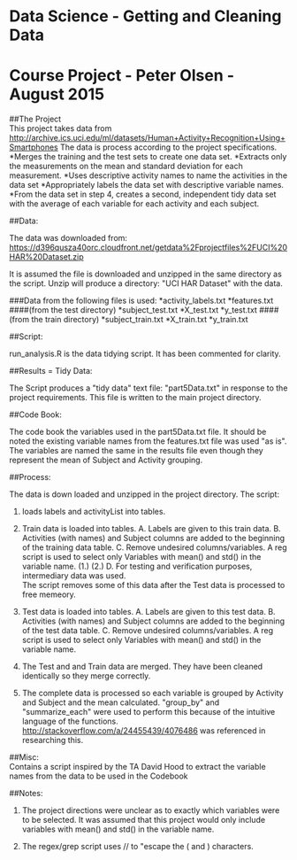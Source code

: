 Data Science - Getting and Cleaning Data
========================================
Course Project - Peter Olsen - August 2015
==========================================



##The Project  
This project takes data from http://archive.ics.uci.edu/ml/datasets/Human+Activity+Recognition+Using+Smartphones 
The data is process according to the project specifications. 
*Merges the training and the test sets to create one data set. 
*Extracts only the measurements on the mean and standard deviation for each measurement. 
*Uses descriptive activity names to name the activities in the data set 
*Appropriately labels the data set with descriptive variable names. 
*From the data set in step 4, creates a second, independent tidy data set  
with the average of each variable for each activity and each subject.

##Data:   

The data was downloaded from: 
https://d396qusza40orc.cloudfront.net/getdata%2Fprojectfiles%2FUCI%20HAR%20Dataset.zip 

It is assumed the file is downloaded and unzipped in the same directory as the script.
Unzip will produce a directory: "UCI HAR Dataset" with the data.

###Data from the following files is used:
*activity_labels.txt
*features.txt
####(from the test directory)
*subject_test.txt
*X_test.txt
*y_test.txt
####(from the train directory)
*subject_train.txt
*X_train.txt
*y_train.txt

##Script:  

run_analysis.R is the data tidying script.  It has been commented for clarity.

##Results = Tidy Data:  

The Script produces a "tidy data" text file: "part5Data.txt" in response to the project 
requirements.
This file is written to the main project directory.

##Code Book:  

The code book the variables used in the part5Data.txt file.  It should be noted the
existing variable names from the features.txt file was used "as is".  
The variables are named the same in the results file even though they represent the mean 
of Subject and Activity grouping.

##Process:  

The data is down loaded and unzipped in the project directory.
The script:
1. loads labels and activityList into tables.
2. Train data is loaded into tables.
	A. Labels are given to this train data. 
	B. Activities (with names) and Subject columns are added to the beginning 
	of the training data table.
	C. Remove undesired columns/variables.  A reg script is used to select only
	Variables with mean() and std() in the variable name. (1.) (2.)
	D. For testing and verification purposes,  intermediary data was used.  
	The script removes some of this data after the Test data is processed
	to free memeory.
	
3. Test data is loaded into tables.
	A. Labels are given to this test data. 
	B. Activities (with names) and Subject columns are added to the beginning 
	of the test data table.
	C. Remove undesired columns/variables.  A reg script is used to select only
	Variables with mean() and std() in the variable name.  

4.	The Test and and Train data are merged.  They have been cleaned identically so 
	they merge correctly.

5.	The complete data is processed so each variable is grouped by Activity and Subject
	and the mean calculated.  "group_by" and "summarize_each" were used to perform this
	because of the intuitive language of the functions.  
	http://stackoverflow.com/a/24455439/4076486 was referenced in researching this.
	
##Misc:    
Contains a script inspired by the TA David Hood 
to extract the variable names from the data to be used in the Codebook
	
##Notes:

1. The project directions were unclear as to exactly which variables were to be selected.
	It was assumed that this project would only include variables with 
	mean() and std() in the variable name.
	
2. The regex/grep script uses // to "escape the ( and ) characters.
	
		
